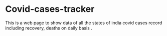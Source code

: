 # Covid-cases-tracker
This is a web page to show data of all the states of india covid cases record including recovery, deaths on daily basis .
